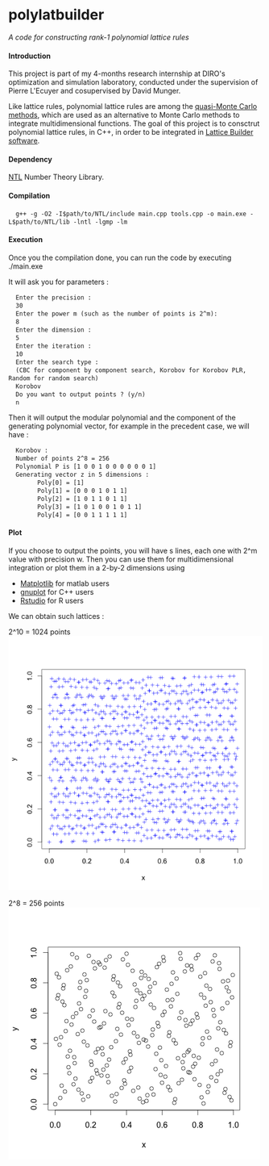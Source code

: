 # polylatbuilder

_A code for constructing rank-1 polynomial lattice rules_

#### Introduction 
This project is part of my 4-months research internship at DIRO's optimization and simulation laboratory, conducted under the supervision of Pierre L'Ecuyer and cosupervised by David Munger. 

Like lattice rules, polynomial lattice rules are among the [quasi-Monte Carlo methods](https://en.wikipedia.org/wiki/Quasi-Monte_Carlo_method), which are used as an alternative to Monte Carlo methods to integrate multidimensional functions. 
The goal of this project is to consctrut polynomial lattice rules, in C++, in order to be integrated in [Lattice Builder software](https://github.com/umontreal-simul/latbuilder). 

#### Dependency 

[NTL](http://www.shoup.net/ntl/) Number Theory Library. 

#### Compilation 

      g++ -g -O2 -I$path/to/NTL/include main.cpp tools.cpp -o main.exe -L$path/to/NTL/lib -lntl -lgmp -lm

#### Execution 
Once you the compilation done, you can run the code by executing 
      ./main.exe

It will ask you for parameters : 

      Enter the precision : 
      30
      Enter the power m (such as the number of points is 2^m):
      8
      Enter the dimension :
      5
      Enter the iteration :
      10
      Enter the search type : 
      (CBC for component by component search, Korobov for Korobov PLR, Random for random search)
      Korobov
      Do you want to output points ? (y/n)
      n

Then it will output the modular polynomial and the component of the generating polynomial vector, for example in the precedent case, we will have : 

      Korobov :
      Number of points 2^8 = 256
      Polynomial P is [1 0 0 1 0 0 0 0 0 0 1]
      Generating vector z in 5 dimensions :
            Poly[0] = [1]
            Poly[1] = [0 0 0 1 0 1 1]
            Poly[2] = [1 0 1 1 0 1 1]
            Poly[3] = [1 0 1 0 0 1 0 1 1]
            Poly[4] = [0 0 1 1 1 1 1]

#### Plot 

If you choose to output the points, you will have s lines, each one with 2^m value with precision w. Then you can use them for multidimensional integration or plot them in a 2-by-2 dimensions using 
* [Matplotlib](http://matplotlib.org/) for matlab users 
* [gnuplot](http://www.gnuplot.info/) for C++ users
* [Rstudio](https://www.rstudio.com/) for R users 

We can obtain such lattices : 

2^10 = 1024 points
![Screenshot](FirstResults/plr1024.png "2^10 points")

2^8  =  256 points
![Screenshot](Korobov/plr256_201.png "2^8 points")

